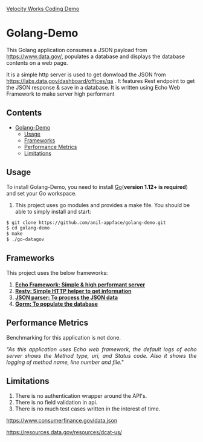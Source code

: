 <a href="https://www.velocityworks.io/home">Velocity Works Coding Demo</a>
# Golang-Demo

This Golang application consumes a JSON payload from https://www.data.gov/, populates a database and displays the database contents on a web page.

It is a simple http server is used to get donwload the JSON from https://labs.data.gov/dashboard/offices/qa . It features Rest endpoint to get the JSON response & save in a database. It is written using Echo Web Framework to make server high performant


## Contents

- [Golang-Demo](#golang-demo)
  - [Usage](#usage)
  - [Frameworks](#frameworks)
  - [Performance Metrics](#performance-metrics)
  - [Limitations](#limitations)


## Usage

To install Golang-Demo, you need to install [Go](https://golang.org/)(**version 1.12+ is required**) and set your Go workspace.

1. This project uses go modules and provides a make file. You should be able to simply install and start:

```sh
$ git clone https://github.com/anil-appface/golang-demo.git
$ cd golang-demo
$ make
$ ./go-datagov
```


## Frameworks

This project uses the below frameworks:

1. <a href="https://github.com/labstack/echo"><strong>Echo Framework: Simple & high performant server</strong></a>
2. <a href="https://github.com/go-resty/resty"><strong>Resty: Simple HTTP helper to get information</strong></a>
3. <a href="https://github.com/buger/jsonparser"><strong>JSON parser: To process the JSON data</strong></a>
4. <a href="https://github.com/jinzhu/gorm"><strong>Gorm: To populate the database</strong></a>

## Performance Metrics

Benchmarking for this application is not done.

<p align="justify"><i>"As this application uses Echo web framework, the default logs of echo server shows the Method type, uri, and Status code. Also it shows the logging of method name, line number and file."</i></p>


## Limitations

1. There is no authentication wrapper around the API's.
2. There is no field validation in api.
4. There is no much test cases written in the interest of time.

https://www.consumerfinance.gov/data.json

https://resources.data.gov/resources/dcat-us/